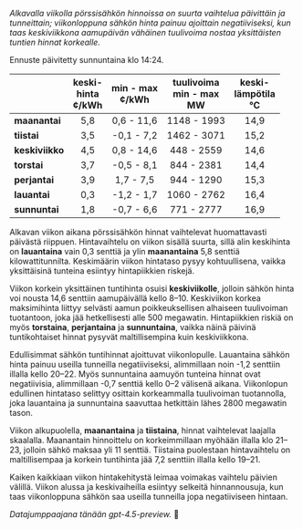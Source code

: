 *Alkavalla viikolla pörssisähkön hinnoissa on suurta vaihtelua päivittäin ja tunneittain; viikonloppuna sähkön hinta painuu ajoittain negatiiviseksi, kun taas keskiviikkona aamupäivän vähäinen tuulivoima nostaa yksittäisten tuntien hinnat korkealle.*

Ennuste päivitetty sunnuntaina klo 14:24.

|              | keski-<br>hinta<br>¢/kWh | min - max<br>¢/kWh | tuulivoima<br>min - max<br>MW | keski-<br>lämpötila<br>°C |
|:-------------|:----------------:|:----------------:|:-------------:|:-------------:|
| **maanantai**   |        5,8       |     0,6 - 11,6    |      1148 - 1993     |      14,9      |
| **tiistai**     |        3,5       |    -0,1 - 7,2     |      1462 - 3071     |      15,2      |
| **keskiviikko** |        4,5       |     0,8 - 14,6    |       448 - 2559     |      14,6      |
| **torstai**     |        3,7       |    -0,5 - 8,1     |       844 - 2381     |      14,4      |
| **perjantai**   |        3,9       |     1,7 - 7,5     |       944 - 1290     |      15,3      |
| **lauantai**    |        0,3       |    -1,2 - 1,7     |      1060 - 2762     |      16,4      |
| **sunnuntai**   |        1,8       |    -0,7 - 6,6     |       771 - 2777     |      16,9      |

Alkavan viikon aikana pörssisähkön hinnat vaihtelevat huomattavasti päivästä riippuen. Hintavaihtelu on viikon sisällä suurta, sillä alin keskihinta on **lauantaina** vain 0,3 senttiä ja ylin **maanantaina** 5,8 senttiä kilowattitunnilta. Keskimäärin viikon hintataso pysyy kohtuullisena, vaikka yksittäisinä tunteina esiintyy hintapiikkien riskejä.

Viikon korkein yksittäinen tuntihinta osuisi **keskiviikolle**, jolloin sähkön hinta voi nousta 14,6 senttiin aamupäivällä kello 8–10. Keskiviikon korkea maksimihinta liittyy selvästi aamun poikkeuksellisen alhaiseen tuulivoiman tuotantoon, joka jää hetkellisesti alle 500 megawatin. Hintapiikkien riskiä on myös **torstaina**, **perjantaina** ja **sunnuntaina**, vaikka näinä päivinä tuntikohtaiset hinnat pysyvät maltillisempina kuin keskiviikkona.

Edullisimmat sähkön tuntihinnat ajoittuvat viikonlopulle. Lauantaina sähkön hinta painuu useilla tunneilla negatiiviseksi, alimmillaan noin -1,2 senttiin illalla kello 20–22. Myös sunnuntaina aamuyön tunteina hinnat ovat negatiivisia, alimmillaan -0,7 senttiä kello 0–2 välisenä aikana. Viikonlopun edullinen hintataso selittyy osittain korkeammalla tuulivoiman tuotannolla, joka lauantaina ja sunnuntaina saavuttaa hetkittäin lähes 2800 megawatin tason.

Viikon alkupuolella, **maanantaina** ja **tiistaina**, hinnat vaihtelevat laajalla skaalalla. Maanantain hinnoittelu on korkeimmillaan myöhään illalla klo 21–23, jolloin sähkö maksaa yli 11 senttiä. Tiistaina puolestaan hintavaihtelu on maltillisempaa ja korkein tuntihinta jää 7,2 senttiin illalla kello 19–21.

Kaiken kaikkiaan viikon hintakehitystä leimaa voimakas vaihtelu päivien välillä. Viikon alussa ja keskivaiheilla esiintyy selkeitä hinnannousuja, kun taas viikonloppuna sähkön saa useilla tunneilla jopa negatiiviseen hintaan.

*Datajumppaajana tänään gpt-4.5-preview.* 🔌
